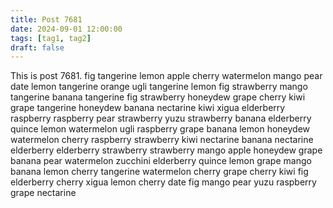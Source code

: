 ```yaml
---
title: Post 7681
date: 2024-09-01 12:00:00
tags: [tag1, tag2]
draft: false
---
```

This is post 7681.
fig
tangerine
lemon
apple
cherry
watermelon
mango
pear
date
lemon
tangerine
orange
ugli
tangerine
lemon
fig
strawberry
mango
tangerine
banana
tangerine
fig
strawberry
honeydew
grape
cherry
kiwi
grape
tangerine
honeydew
banana
nectarine
kiwi
xigua
elderberry
raspberry
raspberry
pear
strawberry
yuzu
strawberry
banana
elderberry
quince
lemon
watermelon
ugli
raspberry
grape
banana
lemon
honeydew
watermelon
cherry
raspberry
strawberry
kiwi
nectarine
banana
nectarine
elderberry
elderberry
strawberry
strawberry
mango
apple
honeydew
grape
banana
pear
watermelon
zucchini
elderberry
quince
lemon
grape
mango
banana
lemon
cherry
tangerine
watermelon
cherry
grape
cherry
kiwi
fig
elderberry
cherry
xigua
lemon
cherry
date
fig
mango
pear
yuzu
raspberry
grape
nectarine
